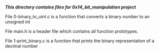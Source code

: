 ***This directory contains files for 0x14_bit_manipulation project***

File 0-binary_to_uint.c is a function that converts a binary number to an unsigned int <br>

File main.h is a header file which contains all function prototypes. <br>

File 1-print_binary.c is a function that prints the binary representation of a decimal number <br>

